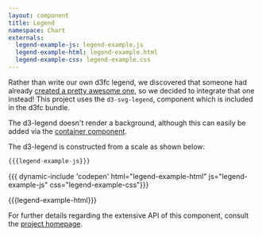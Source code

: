 ```yaml
---
layout: component
title: Legend
namespace: Chart
externals:
  legend-example-js: legend-example.js
  legend-example-html: legend-example.html
  legend-example-css: legend-example.css
---
```


<style>
{{{legend-example-css}}}
</style>

Rather than write our own d3fc legend, we discovered that someone had already [created a pretty awesome one](http://d3-legend.susielu.com), so we decided to integrate that one instead! This project uses the `d3-svg-legend`, component which is included in the d3fc bundle.

The d3-legend doesn't render a background, although this can easily be added via the [container component](/components/tool/container.html).

The d3-legend is constructed from a scale as shown below:

```js
{{{legend-example-js}}}
```

{{{ dynamic-include 'codepen' html="legend-example-html" js="legend-example-js" css="legend-example-css"}}}

{{{legend-example-html}}}
<script type="text/javascript">
{{{legend-example-js}}}
</script>

For further details regarding the extensive API of this component, consult the [project homepage](http://d3-legend.susielu.com).
